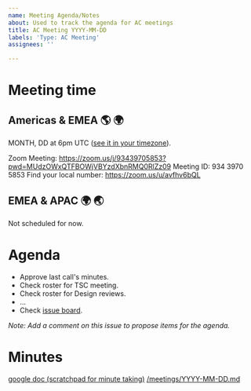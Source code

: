 ```yaml
---
name: Meeting Agenda/Notes
about: Used to track the agenda for AC meetings
title: AC Meeting YYYY-MM-DD
labels: 'Type: AC Meeting'
assignees: ''

---
```


# Meeting time
##  Americas & EMEA 🌎 🌍

MONTH, DD at 6pm UTC ([see it in your timezone](https://www.timeanddate.com/worldclock/fixedtime.html?msg=AMP+AC+video+conference&iso=YYYYMMDDT18&ah=1)).

Zoom Meeting: https://zoom.us/j/93439705853?pwd=MUdzOWxQTFBOWjVBYzdXbnRMQ0RlZz09
Meeting ID: 934 3970 5853
Find your local number: https://zoom.us/u/avfhv6bQL

## EMEA & APAC 🌍 🌏

Not scheduled for now.

# Agenda

* Approve last call's minutes.
* Check roster for TSC meeting.
* Check roster for Design reviews.
* ...
* Check [issue board](https://github.com/ampproject/meta-ac/projects/2).

*Note: Add a comment on this issue to propose items for the agenda.*

# Minutes

[google doc (scratchpad for minute taking)](https://docs.google.com/document/d/1yUezobTPggLO7wSHN9c6W-LPVjzrpA8aU1-lKKdZxKU/edit?usp=sharing)
[/meetings/YYYY-MM-DD.md](https://github.com/ampproject/meta-ac/blob/master/meetings/YYYY-MM-DD.md)

